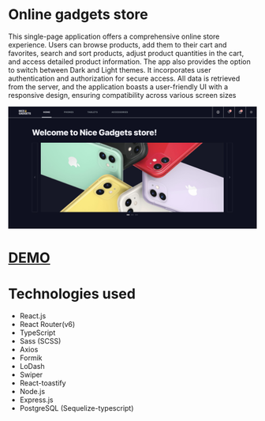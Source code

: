 # Online gadgets store

This single-page application offers a comprehensive online store experience. Users can browse products, add them to their cart and favorites, search and sort products, adjust product quantities in the cart, and access detailed product information. The app also provides the option to switch between Dark and Light themes. It incorporates user authentication and authorization for secure access. All data is retrieved from the server, and the application boasts a user-friendly UI with a responsive design, ensuring compatibility across various screen sizes

![My Gadgets](src/assets/readme.png)

# [DEMO](https://fe-may23-syncwave.github.io/client/#/)

# Technologies used

- React.js
- React Router(v6)
- TypeScript
- Sass (SCSS)
- Axios
- Formik
- LoDash
- Swiper
- React-toastify
- Node.js
- Express.js
- PostgreSQL (Sequelize-typescript)
